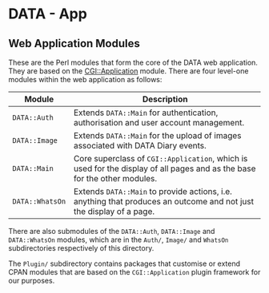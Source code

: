 # DATA - App

## Web Application Modules

These are the Perl modules that form the core of the DATA web application. They are based on the [CGI::Application](https://metacpan.org/pod/CGI::Application) module. There are four level-one modules within the web application as follows:

| Module          | Description                                                                                                              |
| --------------- | ------------------------------------------------------------------------------------------------------------------------ |
| `DATA::Auth`    | Extends `DATA::Main` for authentication, authorisation and user account management.                                      |
| `DATA::Image`   | Extends `DATA::Main` for the upload of images associated with DATA Diary events.                                         |
| `DATA::Main`    | Core superclass of `CGI::Application`, which is used for the display of all pages and as the base for the other modules. |
| `DATA::WhatsOn` | Extends `DATA::Main` to provide actions, i.e. anything that produces an outcome and not just the display of a page.      |

There are also submodules of the `DATA::Auth`, `DATA::Image` and `DATA::WhatsOn` modules, which are in the `Auth/`, `Image/` and `WhatsOn` subdirectories respectively of this directory.

The `Plugin/` subdirectory contains packages that customise or extend CPAN modules that are based on the `CGI::Application` plugin framework for our purposes.
